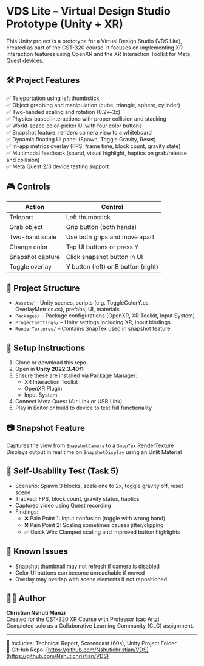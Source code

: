 # VDS Lite – Virtual Design Studio Prototype (Unity + XR)

This Unity project is a prototype for a Virtual Design Studio (VDS Lite), created as part of the CST-320 course. It focuses on implementing XR interaction features using OpenXR and the XR Interaction Toolkit for Meta Quest devices.

## 🛠 Project Features

✅ Teleportation using left thumbstick  
✅ Object grabbing and manipulation (cube, triangle, sphere, cylinder)  
✅ Two-handed scaling and rotation (0.2x–3x)  
✅ Physics-based interactions with proper collision and stacking  
✅ World-space color-picker UI with four color buttons  
✅ Snapshot feature: renders camera view to a whiteboard  
✅ Dynamic floating UI panel (Spawn, Toggle Gravity, Reset)  
✅ In-app metrics overlay (FPS, frame time, block count, gravity state)  
✅ Multimodal feedback (sound, visual highlight, haptics on grab/release and collision)  
✅ Meta Quest 2/3 device testing support  

## 🎮 Controls

| Action             | Control                         |
|--------------------|----------------------------------|
| Teleport           | Left thumbstick                 |
| Grab object        | Grip button (both hands)        |
| Two-hand scale     | Use both grips and move apart   |
| Change color       | Tap UI buttons or press Y       |
| Snapshot capture   | Click snapshot button in UI     |
| Toggle overlay     | Y button (left) or B button (right) |

## 📁 Project Structure

- `Assets/` – Unity scenes, scripts (e.g. ToggleColorY.cs, OverlayMetrics.cs), prefabs, UI, materials
- `Packages/` – Package configurations (OpenXR, XR Toolkit, Input System)
- `ProjectSettings/` – Unity settings including XR, input bindings
- `RenderTextures/` – Contains SnapTex used in snapshot feature

## 🚀 Setup Instructions

1. Clone or download this repo
2. Open in **Unity 2022.3.40f1**
3. Ensure these are installed via Package Manager:
   - XR Interaction Toolkit
   - OpenXR Plugin
   - Input System
4. Connect Meta Quest (Air Link or USB Link)
5. Play in Editor or build to device to test full functionality

## 📷 Snapshot Feature

Captures the view from `SnapshotCamera` to a `SnapTex` RenderTexture  
Displays output in real time on `SnapshotDisplay` using an Unlit Material

## 🧪 Self-Usability Test (Task 5)

- Scenario: Spawn 3 blocks, scale one to 2x, toggle gravity off, reset scene
- Tracked: FPS, block count, gravity status, haptics
- Captured video using Quest recording
- Findings:
  - ❌ Pain Point 1: Input confusion (toggle with wrong hand)
  - ❌ Pain Point 2: Scaling sometimes causes jitter/clipping
  - ✅ Quick Win: Clamped scaling and improved button highlights

## 📌 Known Issues

- Snapshot thumbnail may not refresh if camera is disabled
- Color UI buttons can become unreachable if moved
- Overlay may overlap with scene elements if not repositioned

## 👨‍🎓 Author

**Christian Nshuti Manzi**  
Created for the CST-320 XR Course with Professor Isac Artzi  
Completed solo as a Collaborative Learning Community (CLC) assignment.

---

📁 Includes: Technical Report, Screencast (60s), Unity Project Folder  
🔗 GitHub Repo: [https://github.com/Nshutichristian/VDS](https://github.com/Nshutichristian/VDS)
